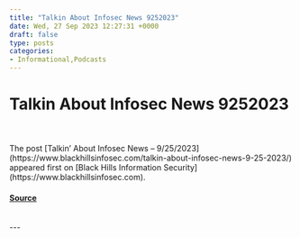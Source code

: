 ```yaml
---
title: "Talkin About Infosec News 9252023"
date: Wed, 27 Sep 2023 12:27:31 +0000
draft: false
type: posts
categories: 
- Informational,Podcasts
---
```

# Talkin About Infosec News 9252023

<br/>

<br/>
The post [Talkin’ About Infosec News – 9/25/2023](https://www.blackhillsinfosec.com/talkin-about-infosec-news-9-25-2023/) appeared first on [Black Hills Information Security](https://www.blackhillsinfosec.com).

#### [Source](https://www.blackhillsinfosec.com/talkin-about-infosec-news-9-25-2023/)

<br/>
---
